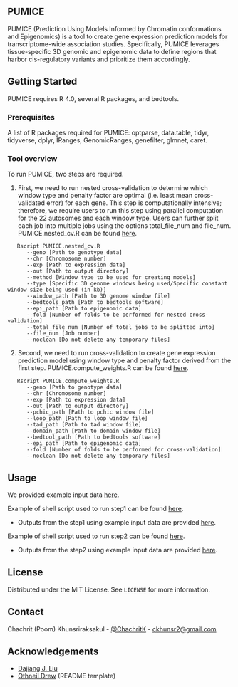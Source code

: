 <!-- ABOUT THE PROJECT -->
## PUMICE

PUMICE (Prediction Using Models Informed by Chromatin conformations and Epigenomics) is a tool to create gene expression prediction models for transcriptome-wide association studies. Specifically, PUMICE leverages tissue-specific 3D genomic and epigenomic data to define regions that harbor cis-regulatory variants and prioritize them accordingly.

<!-- GETTING STARTED -->
## Getting Started

PUMICE requires R 4.0, several R packages, and bedtools.

### Prerequisites

A list of R packages required for PUMICE: optparse, data.table, tidyr, tidyverse, dplyr, IRanges, GenomicRanges, genefilter, glmnet, caret.


### Tool overview

To run PUMICE, two steps are required.
1. First, we need to run nested cross-validation to determine which window type and penalty factor are optimal (i.e. least mean cross-validated error) for each gene. This step is computationally intensive; therefore, we require users to run this step using parallel computation for the 22 autosomes and each window type. Users can further split each job into multiple jobs using the options total_file_num and file_num. PUMICE.nested_cv.R can be found [here](https://github.com/ckhunsr1/PUMICE/blob/master/Model_training/PUMICE.nested_cv.R).
```
   Rscript PUMICE.nested_cv.R
      --geno [Path to genotype data]
      --chr [Chromosome number]
      --exp [Path to expression data]
      --out [Path to output directory]
      --method [Window type to be used for creating models]
      --type [Specific 3D genome windows being used/Specific constant window size being used (in kb)]
      --window_path [Path to 3D genome window file]
      --bedtools_path [Path to bedtools software]
      --epi_path [Path to epigenomic data]
      --fold [Number of folds to be performed for nested cross-validation]
      --total_file_num [Number of total jobs to be splitted into]
      --file_num [Job number]
      --noclean [Do not delete any temporary files]
   ```
2. Second, we need to run cross-validation to create gene expression prediction model using window type and penalty factor derived from the first step. PUMICE.compute_weights.R can be found [here](https://github.com/ckhunsr1/PUMICE/blob/master/Model_training/PUMICE.compute_weights.R).
```
   Rscript PUMICE.compute_weights.R
      --geno [Path to genotype data]
      --chr [Chromosome number]
      --exp [Path to expression data]
      --out [Path to output directory]
      --pchic_path [Path to pchic window file]
      --loop_path [Path to loop window file]
      --tad_path [Path to tad window file]
      --domain_path [Path to domain window file]
      --bedtool_path [Path to bedtools software]
      --epi_path [Path to epigenomic data]
      --fold [Number of folds to be performed for cross-validation]
      --noclean [Do not delete any temporary files]
   ```

<!-- USAGE EXAMPLES -->
## Usage

We provided example input data [here](https://github.com/ckhunsr1/PUMICE/blob/master/examples/example_input.zip).

Example of shell script used to run step1  can be found [here](https://github.com/ckhunsr1/PUMICE/blob/master/examples/running_nested_cv.sh).
* Outputs from the step1 using example input data are provided [here](https://github.com/ckhunsr1/PUMICE/blob/master/examples/example_output_nestedcv.zip).

Example of shell script used to run step2 can be found [here](https://github.com/ckhunsr1/PUMICE/blob/master/examples/running_compute_weights.sh).
* Outputs from the step2 using example input data are provided [here](https://github.com/ckhunsr1/PUMICE/blob/master/examples/example_output_weights.zip).

<!-- LICENSE -->
## License

Distributed under the MIT License. See `LICENSE` for more information.



<!-- CONTACT -->
## Contact

Chachrit (Poom) Khunsriraksakul - [@ChachritK](https://twitter.com/ChachritK) - ckhunsr2@gmail.com



<!-- ACKNOWLEDGEMENTS -->
## Acknowledgements
* [Dajiang J. Liu](https://dajiangliu.blog/)
* [Othneil Drew](https://github.com/othneildrew) (README template)

